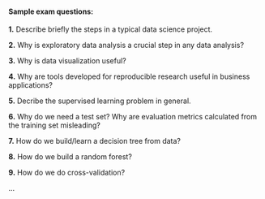 
#### Sample exam questions:

**1.** Describe briefly the steps in a typical data science project.

**2.** Why is exploratory data analysis a crucial step in any data analysis?

**3.** Why is data visualization useful?

**4.** Why are tools developed for reproducible research useful in business applications?

**5.** Decribe the supervised learning problem in general.

**6.** Why do we need a test set? Why are evaluation metrics calculated from the training set misleading?

**7.** How do we build/learn a decision tree from data?

**8.** How do we build a random forest?

**9.** How do we do cross-validation? 

...




